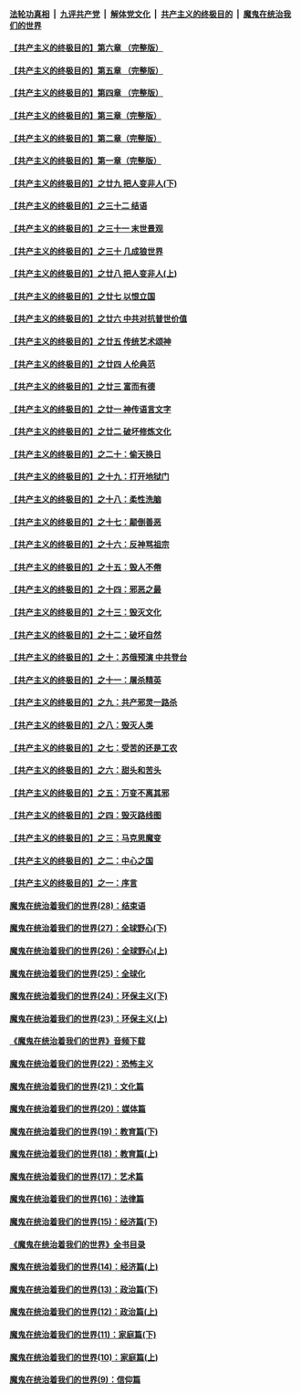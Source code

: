 ####  [法轮功真相](../../../../basic/blob/master/README.md?t=11161401) &nbsp;|&nbsp; [九评共产党](../../../../9ping.md/blob/master/README.md?t=11161401) &nbsp;|&nbsp; [解体党文化](../../../../jtdwh.md/blob/master/README.md?t=11161401)  &nbsp;|&nbsp; [共产主义的终极目的](../../../../gczydzjmd.md/blob/master/README.md?t=11161401) &nbsp;|&nbsp; [魔鬼在统治我们的世界](../../../../mgztzwmdsj.md/blob/master/README.md?t=11161401) 

#### [【共产主义的终极目的】第六章 （完整版）](../pages/nsc422/n11428913.md?t=11161401) 

#### [【共产主义的终极目的】第五章 （完整版）](../pages/nsc422/n11428912.md?t=11161401) 

#### [【共产主义的终极目的】第四章 （完整版）](../pages/nsc422/n11428907.md?t=11161401) 

#### [【共产主义的终极目的】第三章（完整版）](../pages/nsc422/n11428848.md?t=11161401) 

#### [【共产主义的终极目的】第二章（完整版）](../pages/nsc422/n11428831.md?t=11161401) 

#### [【共产主义的终极目的】第一章（完整版）](../pages/nsc422/n11417651.md?t=11161401) 

#### [【共产主义的终极目的】之廿九 把人变非人(下)](../pages/nsc422/n11344140.md?t=11161401) 

#### [【共产主义的终极目的】之三十二 结语](../pages/nsc422/n11360535.md?t=11161401) 

#### [【共产主义的终极目的】之三十一 末世景观](../pages/nsc422/n11351129.md?t=11161401) 

#### [【共产主义的终极目的】之三十 几成狼世界](../pages/nsc422/n11348280.md?t=11161401) 

#### [【共产主义的终极目的】之廿八 把人变非人(上)](../pages/nsc422/n11340492.md?t=11161401) 

#### [【共产主义的终极目的】之廿七 以恨立国](../pages/nsc422/n11336944.md?t=11161401) 

#### [【共产主义的终极目的】之廿六 中共对抗普世价值](../pages/nsc422/n11324785.md?t=11161401) 

#### [【共产主义的终极目的】之廿五 传统艺术颂神](../pages/nsc422/n11296396.md?t=11161401) 

#### [【共产主义的终极目的】之廿四 人伦典范](../pages/nsc422/n11296397.md?t=11161401) 

#### [【共产主义的终极目的】之廿三 富而有德](../pages/nsc422/n11283598.md?t=11161401) 

#### [【共产主义的终极目的】之廿一 神传语言文字](../pages/nsc422/n11263265.md?t=11161401) 

#### [【共产主义的终极目的】之廿二 破坏修炼文化](../pages/nsc422/n11245728.md?t=11161401) 

#### [【共产主义的终极目的】之二十：偷天换日](../pages/nsc422/n11238846.md?t=11161401) 

#### [【共产主义的终极目的】之十九：打开地狱门](../pages/nsc422/n11206376.md?t=11161401) 

#### [【共产主义的终极目的】之十八：柔性洗脑](../pages/nsc422/n11199994.md?t=11161401) 

#### [【共产主义的终极目的】之十七：颠倒善恶](../pages/nsc422/n11179782.md?t=11161401) 

#### [【共产主义的终极目的】之十六：反神骂祖宗](../pages/nsc422/n11166798.md?t=11161401) 

#### [【共产主义的终极目的】之十五：毁人不倦](../pages/nsc422/n11166792.md?t=11161401) 

#### [【共产主义的终极目的】之十四：邪恶之最](../pages/nsc422/n11150249.md?t=11161401) 

#### [【共产主义的终极目的】之十三：毁灭文化](../pages/nsc422/n11135227.md?t=11161401) 

#### [【共产主义的终极目的】之十二：破坏自然](../pages/nsc422/n11135214.md?t=11161401) 

#### [【共产主义的终极目的】之十：苏俄预演 中共登台](../pages/nsc422/n11118424.md?t=11161401) 

#### [【共产主义的终极目的】之十一：屠杀精英](../pages/nsc422/n11118442.md?t=11161401) 

#### [【共产主义的终极目的】之九：共产邪灵一路杀](../pages/nsc422/n11114139.md?t=11161401) 

#### [【共产主义的终极目的】之八：毁灭人类](../pages/nsc422/n11108503.md?t=11161401) 

#### [【共产主义的终极目的】之七：受苦的还是工农](../pages/nsc422/n11101809.md?t=11161401) 

#### [【共产主义的终极目的】之六：甜头和苦头](../pages/nsc422/n11096971.md?t=11161401) 

#### [【共产主义的终极目的】之五：万变不离其邪](../pages/nsc422/n11091285.md?t=11161401) 

#### [【共产主义的终极目的】之四：毁灭路线图](../pages/nsc422/n11086284.md?t=11161401) 

#### [【共产主义的终极目的】之三：马克思魔变](../pages/nsc422/n11061941.md?t=11161401) 

#### [【共产主义的终极目的】之二：中心之国](../pages/nsc422/n11047728.md?t=11161401) 

#### [【共产主义的终极目的】之一：序言](../pages/nsc422/n11086077.md?t=11161401) 

#### [魔鬼在统治着我们的世界(28)：结束语](../pages/nsc422/n10936246.md?t=11161401) 

#### [魔鬼在统治着我们的世界(27)：全球野心(下)](../pages/nsc422/n10928319.md?t=11161401) 

#### [魔鬼在统治着我们的世界(26)：全球野心(上)](../pages/nsc422/n10900318.md?t=11161401) 

#### [魔鬼在统治着我们的世界(25)：全球化](../pages/nsc422/n10788205.md?t=11161401) 

#### [魔鬼在统治着我们的世界(24)：环保主义(下)](../pages/nsc422/n10695307.md?t=11161401) 

#### [魔鬼在统治着我们的世界(23)：环保主义(上)](../pages/nsc422/n10688613.md?t=11161401) 

#### [《魔鬼在统治着我们的世界》音频下载](../pages/nsc422/n10635553.md?t=11161401) 

#### [魔鬼在统治着我们的世界(22)：恐怖主义](../pages/nsc422/n10614727.md?t=11161401) 

#### [魔鬼在统治着我们的世界(21)：文化篇](../pages/nsc422/n10597706.md?t=11161401) 

#### [魔鬼在统治着我们的世界(20)：媒体篇](../pages/nsc422/n10586579.md?t=11161401) 

#### [魔鬼在统治着我们的世界(19)：教育篇(下)](../pages/nsc422/n10564808.md?t=11161401) 

#### [魔鬼在统治着我们的世界(18)：教育篇(上)](../pages/nsc422/n10526970.md?t=11161401) 

#### [魔鬼在统治着我们的世界(17)：艺术篇](../pages/nsc422/n10499093.md?t=11161401) 

#### [魔鬼在统治着我们的世界(16)：法律篇](../pages/nsc422/n10485969.md?t=11161401) 

#### [魔鬼在统治着我们的世界(15)：经济篇(下)](../pages/nsc422/n10469975.md?t=11161401) 

#### [《魔鬼在统治着我们的世界》全书目录](../pages/nsc422/n10464261.md?t=11161401) 

#### [魔鬼在统治着我们的世界(14)：经济篇(上)](../pages/nsc422/n10457370.md?t=11161401) 

#### [魔鬼在统治着我们的世界(13)：政治篇(下)](../pages/nsc422/n10448270.md?t=11161401) 

#### [魔鬼在统治着我们的世界(12)：政治篇(上)](../pages/nsc422/n10444576.md?t=11161401) 

#### [魔鬼在统治着我们的世界(11)：家庭篇(下)](../pages/nsc422/n10440961.md?t=11161401) 

#### [魔鬼在统治着我们的世界(10)：家庭篇(上)](../pages/nsc422/n10435448.md?t=11161401) 

#### [魔鬼在统治着我们的世界(9)：信仰篇](../pages/nsc422/n10432159.md?t=11161401) 

